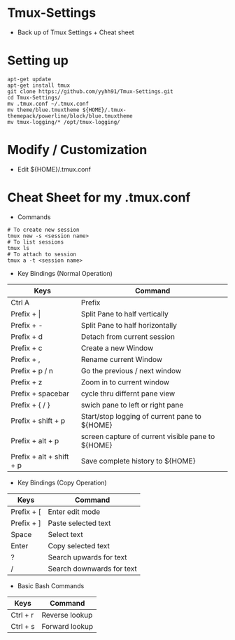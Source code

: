 # Tmux-Settings
* Back up of Tmux Settings + Cheat sheet

# Setting up 
```
apt-get update
apt-get install tmux
git clone https://github.com/yyhh91/Tmux-Settings.git
cd Tmux-Settings/
mv .tmux.conf ~/.tmux.conf
mv theme/blue.tmuxtheme ${HOME}/.tmux-themepack/powerline/block/blue.tmuxtheme
mv tmux-logging/* /opt/tmux-logging/
```
# Modify / Customization
* Edit ${HOME}/.tmux.conf

# Cheat Sheet for my .tmux.conf
* Commands
```
# To create new session
tmux new -s <session name>
# To list sessions 
tmux ls 
# To attach to session
tmux a -t <session name>

```
* Key Bindings (Normal Operation)

|Keys              |Command|
|------------------|-------|
|Ctrl A            |Prefix |
|Prefix + \|       |Split Pane to half vertically       |
|Prefix + -        |Split Pane to half horizontally |
|Prefix + d        |Detach from current session |
|Prefix + c        |Create a new Window|
|Prefix + ,        |Rename current Window|
|Prefix + p / n      |Go the previous / next window||
|Prefix + z        |Zoom in to current window|
|Prefix + spacebar | cycle thru differnt pane view|
|Prefix + { / }      | swich pane to left or right pane
|Prefix + shift + p | Start/stop logging of current pane to ${HOME}|
|Prefix + alt + p | screen capture of current visible pane to ${HOME}|
|Prefix + alt + shift + p | Save complete history to ${HOME}|

* Key Bindings (Copy Operation)

|Keys              |Command|
|------------------|-------|
|Prefix + [            |Enter edit mode |
|Prefix + ]	|Paste selected text|	
|Space		   |Select text|
|Enter		| Copy selected text|
|? 		| Search upwards for text|
|/		| Search downwards for text|

* Basic Bash Commands

|Keys     |Command|
|---------|-------|
|Ctrl + r | Reverse lookup|
|Ctrl + s | Forward lookup|

